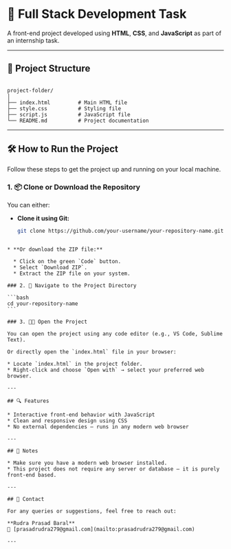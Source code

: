 
# 🚀 Full Stack Development Task

A front-end project developed using **HTML**, **CSS**, and **JavaScript** as part of an internship task.

---

## 📁 Project Structure

```

project-folder/
│
├── index.html         # Main HTML file
├── style.css          # Styling file
├── script.js          # JavaScript file
└── README.md          # Project documentation

````

---

## 🛠️ How to Run the Project

Follow these steps to get the project up and running on your local machine.

### 1. 📦 Clone or Download the Repository

You can either:

- **Clone it using Git:**
  ```bash
  git clone https://github.com/your-username/your-repository-name.git
````

* **Or download the ZIP file:**

  * Click on the green `Code` button.
  * Select `Download ZIP`.
  * Extract the ZIP file on your system.

### 2. 📂 Navigate to the Project Directory

```bash
cd your-repository-name
```

### 3. 🧑‍💻 Open the Project

You can open the project using any code editor (e.g., VS Code, Sublime Text).

Or directly open the `index.html` file in your browser:

* Locate `index.html` in the project folder.
* Right-click and choose `Open with` → select your preferred web browser.

---

## 🔍 Features

* Interactive front-end behavior with JavaScript
* Clean and responsive design using CSS
* No external dependencies — runs in any modern web browser

---

## 📌 Notes

* Make sure you have a modern web browser installed.
* This project does not require any server or database — it is purely front-end based.

---

## 📧 Contact

For any queries or suggestions, feel free to reach out:

**Rudra Prasad Baral**
📧 [prasadrudra279@gmail.com](mailto:prasadrudra279@gmail.com)

---
